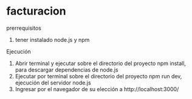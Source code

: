 # facturacion

prerrequisitos

1) tener instalado node.js y npm 

Ejecución

1) Abrir terminal y ejecutar sobre el directorio del proyecto npm install, para descargar dependencias de node.js
2) Ejecutar por terminal sobre el directorio del proyecto npm run dev, ejecución del servidor node.js
3) Ingresar por el navegador de su elección a http://localhost:3000/ 
